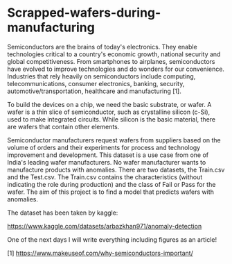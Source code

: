 # Scrapped-wafers-during-manufacturing


Semiconductors are the brains of today's electronics. They enable technologies critical to a country's economic growth, national security and global competitiveness. From smartphones to airplanes, semiconductors have evolved to improve technologies and do wonders for our convenience. Industries that rely heavily on semiconductors include computing, telecommunications, consumer electronics, banking, security, automotive/transportation, healthcare and manufacturing [1].

To build the devices on a chip, we need the basic substrate, or wafer. A wafer is a thin slice of semiconductor, such as crystalline silicon (c-Si), used to make integrated circuits. While silicon is the basic material, there are wafers that contain other elements.

Semiconductor manufacturers request wafers from suppliers based on the volume of orders and their experiments for process and technology improvement and development. This dataset is a use case from one of India's leading wafer manufacturers. No wafer manufacturer wants to manufacture products with anomalies. There are two datasets, the Train.csv and the Test.csv. The Train.csv contains the characteristics (without indicating the role during production) and the class of Fail or Pass for the wafer. The aim of this project is to find a model that predicts wafers with anomalies.

The dataset has been taken by kaggle:

https://www.kaggle.com/datasets/arbazkhan971/anomaly-detection


One of the next days I will write everything including figures as an article!


[1] https://www.makeuseof.com/why-semiconductors-important/
